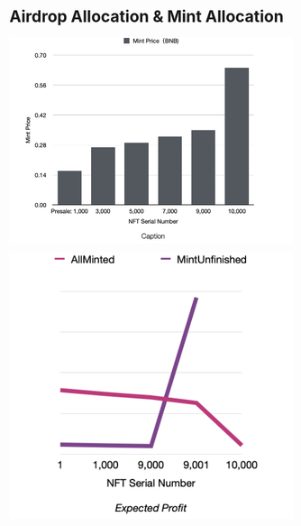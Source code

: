 # Airdrop Allocation & Mint Allocation

![](<../../.gitbook/assets/image (3).png>)

![](<../../.gitbook/assets/image (1).png>)
